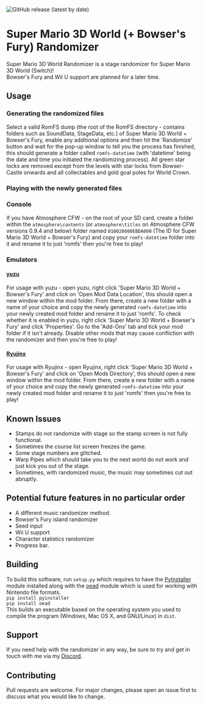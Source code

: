 ![GitHub release (latest by date)](https://img.shields.io/github/v/release/Skipper93653/SM3DW-BF-Randomizer)

# Super Mario 3D World (+ Bowser's Fury) Randomizer

Super Mario 3D World Randomizer is a stage randomizer for Super Mario 3D World (Switch)!<br>
Bowser's Fury and Wii U support are planned for a later time.

## Usage

### Generating the randomized files

Select a valid RomFS dump (the root of the RomFS directory - contains folders such as SoundData, StageData, etc.) of Super Mario 3D World + Bowser's Fury, enable any additional options and then hit the 'Randomize' button and wait for the pop-up window to tell you the process has finished, this should generate a folder called ```romfs-datetime``` (with 'datetime' being the date and time you initiated the randomizing process). All green star locks are removed except from the levels with star locks from Bowser-Castle onwards and all collectables and gold goal poles for World Crown.

### Playing with the newly generated files

### Console

If you have Atmosphere CFW - on the root of your SD card, create a folder within the ```atmosphere\contents``` (or ```atmosphere\titles``` on Atmosphere CFW versions 0.9.4 and below) folder named ```010028600EBDA000``` (The ID for Super Mario 3D World + Bowser's Fury) and copy your ```romfs-datetime``` folder into it and rename it to just 'romfs' then you're free to play!

### Emulators

#### [yuzu](https://yuzu-emu.org)

For usage with yuzu - open yuzu, right click 'Super Mario 3D World + Bowser's Fury' and click on 'Open Mod Data Location', this should open a new window within the mod folder. From there, create a new folder with a name of your choice and copy the newly generated ```romfs-datetime``` into your newly created mod folder and rename it to just 'romfs'. To check whether it is enabled in yuzu, right click 'Super Mario 3D World + Bowser's Fury' and click 'Properties'. Go to the 'Add-Ons' tab and tick your mod folder if it isn't already. Disable other mods that may cause confliction with the randomizer and then you're free to play!

#### [Ryujinx](https://ryujinx.org)

For usage with Ryujinx - open Ryujinx, right click 'Super Mario 3D World + Bowser's Fury' and click on 'Open Mods Directory', this should open a new window within the mod folder. From there, create a new folder with a name of your choice and copy the newly generated ```romfs-datetime``` into your newly created mod folder and rename it to just 'romfs' then you're free to play!

## Known Issues

* Stamps do not randomize with stage so the stamp screen is not fully functional.
* Sometimes the course list screen freezes the game.
* Some stage numbers are glitched.
* Warp Pipes which should take you to the next world do not work and just kick you out of the stage.
* Sometimes, with randomized music, the music may sometimes cut out abruptly.

## Potential future features in no particular order

* A different music randomizer method.
* Bowser's Fury island randomizer
* Seed input
* Wii U support
* Character statistics randomizer
* Progress bar.

## Building

To build this software, run ```setup.py``` which requires to have the [PyInstaller](https://github.com/pyinstaller/pyinstaller) module installed along with the [oead](https://github.com/zeldamods/oead) module which is used for working with Nintendo file formats.<br>
```pip install pyinstaller```<br>
```pip install oead```<br>
This builds an executable based on the operating system you used to compile the program (Windows, Mac OS X, and GNU/Linux) in ```dist```.

## Support

If you need help with the randomizer in any way, be sure to try and get in touch with me via my [Discord](https://discord.gg/NCKtWuJUcC).

## Contributing
Pull requests are welcome. For major changes, please open an issue first to discuss what you would like to change.